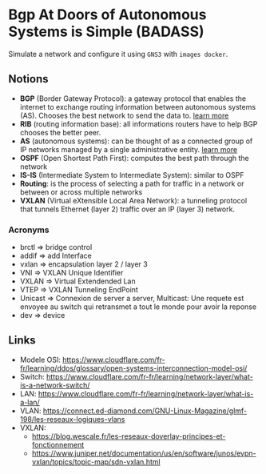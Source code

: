 # Bgp At Doors of Autonomous Systems is Simple (BADASS)

Simulate a network and configure it using `GNS3` with `images
docker`.

## Notions

- <strong>BGP</strong> (Border Gateway Protocol): a gateway protocol that enables the internet to exchange routing information between autonomous systems (AS). Chooses the best network to send the data to. [learn more](https://www.fortinet.com/resources/cyberglossary/bgp-border-gateway-protocol)
- <strong>RIB</strong> (routing information base): all informations routers have to help BGP chooses the better peer.
- <strong>AS</strong> (autonomous systems): can be thought of as a connected group of IP networks managed by a single administrative entity. [learn more](https://www.techtarget.com/searchnetworking/definition/autonomous-system)
- <strong>OSPF</strong> (Open Shortest Path First): computes the best path through the network
- <strong>IS-IS</strong> (Intermediate System to Intermediate System): similar to OSPF
- <strong>Routing</strong>: is the process of selecting a path for traffic in a network or between or across multiple networks
- <strong>VXLAN</strong> (Virtual eXtensible Local Area Network): a tunneling protocol that tunnels Ethernet (layer 2) traffic over an IP (layer 3) network.

### Acronyms

- brctl => bridge control
- addif => add Interface
- vxlan => encapsulation layer 2 / layer 3
- VNI => VXLAN Unique Identifier
- VXLAN => Virtual Extendended Lan
- VTEP => VXLAN Tunneling EndPoint
- Unicast => Connexion de server a server, Multicast: Une requete est envoyee au switch qui retransmet a tout le monde pour avoir la reponse
- dev => device

## Links

- Modele OSI: https://www.cloudflare.com/fr-fr/learning/ddos/glossary/open-systems-interconnection-model-osi/
- Switch: https://www.cloudflare.com/fr-fr/learning/network-layer/what-is-a-network-switch/
- LAN: https://www.cloudflare.com/fr-fr/learning/network-layer/what-is-a-lan/
- VLAN: https://connect.ed-diamond.com/GNU-Linux-Magazine/glmf-198/les-reseaux-logiques-vlans
- VXLAN: 
    - https://blog.wescale.fr/les-reseaux-doverlay-principes-et-fonctionnement
    - https://www.juniper.net/documentation/us/en/software/junos/evpn-vxlan/topics/topic-map/sdn-vxlan.html
